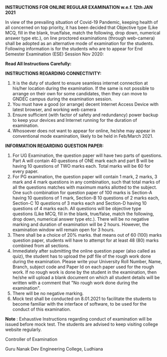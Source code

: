 **INSTRUCTIONS FOR ONLINE REGULAR EXAMINATION w.e.f. 12th JAN 2021**

In view of the prevailing situation of Covid-19 Pandemic, keeping health of all concerned on top priority, it has been decided that Objective type (Like MCQ, fill in the blank, true/false, match the following, drop down, numerical answer type etc.), on line proctored examinations (through web-camera) shall be adopted as an alternative mode of examination for the students. Following information is for the students who are to appear for End Semester Examination (ESE) Session Nov 2020:

**Read All Instructions Carefully:**

**INSTRUCTIONS REGARDING CONNECTIVITY:**

1. It is the duty of student to ensure seamless internet connection at his/her location during the examination. If the same is not possible to arrange on their own for some candidates, then they can move to GNDEC campus during the examination session.
1. You must have a good (or arrange) decent Internet Access Device with latest browser, and working web camera
1. Ensure sufficient (with factor of safety and redundancy) power backup to keep your devices and Internet running for the duration of examination.
1. Whosoever does not want to appear for online, he/she may appear in conventional mode examination, likely to be held in Feb/March 2021.

**INFORMATION REGARDING QUESTION PAPER:**

1. For UG Examination, the question paper will have two parts of questions. Part A will contain 40 questions of ONE mark each and part B will be having 10 questions of TWO marks each. Total marks will be 60 for every paper.
2. For PG examination, the question paper will contain 1 mark, 2 marks, 3 mark and 4 mark questions in any combination, such that total marks of all the questions matches with maximum marks allotted to the subject. One such combination for question paper of 100 marks is Section-A having 10 questions of 1 mark, Section-B 10 questions of 2 marks each, Section-C 10 questions of 3 marks each and Section-D having 10 questions of 4 marks each. All questions will be objective type questions (Like MCQ, fill in the blank, true/false, match the following, drop down, numerical answer type etc.). There will be no negative marking and duration of examination will be 2 hours. However, the examination window will remain open for 3 hours.
3. There shall be a choice of 20% marks. that means out of 60 (100) marks question paper, students will have to attempt for at least 48 (80) marks combined from all sections.
4. Immediately after submitting the online question paper (also called as quiz), the student has to upload the pdf file of the rough work done during the examination. Please write your University Roll Number, Name, Branch, subject code and Paper Id on each paper used for the rough work. If no rough work is done by the student in the examination, then he/she will upload a blank document on which all student details will be written with a comment that "No rough work done during the examination".
5. There will be no negative marking.
7. Mock test shall be conducted on 8.01.2021 to facilitate the students to become familiar with the interface of software, to be used for the conduct of this examination.

**Note** : Exhaustive Instructions regarding conduct of examination will be issued before mock test. The students are advised to keep visiting college website regularly.

Controller of Examination

Guru Nanak Dev Engineering College, Ludhiana
